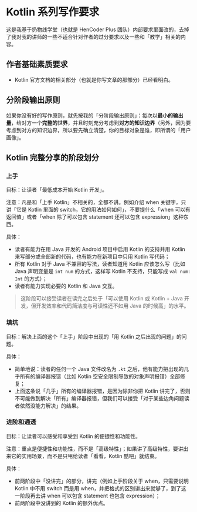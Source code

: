 # Kotlin 系列写作要求

这是我基于扔物线学堂（也就是 HenCoder Plus 团队）内部要求里面改的，去掉了我对我的讲师的一些不适合针对作者的过分要求以及一些和「教学」相关的内容。

## 作者基础素质要求

- Kotlin 官方文档的相关部分（也就是你写文章的那部分）已经看明白。

## 分阶段输出原则

如果你没有好的写作原则，就先按我的「分阶段输出原则」：每次以**最小的输出量**，给对方一个**完整的世界**，并且时刻充分考虑到**对方的知识边界**（另外，因为要考虑到对方的知识边界，所以要先确立清楚，你的目标对象是谁，即所谓的「用户画像」。

## Kotlin 完整分享的阶段划分

### 上手

目标：让读者「最低成本开始 Kotlin 开发」。

注意：凡是和「上手 Kotlin」不相关的，全都不讲。例如介绍 when 关键字，只讲「它是 Kotlin 里面的 switch，它的用法如何如何」，不要提什么「when 可以有返回值」或者「when 除了可以包含 statement 还可以包含 expression」这种东西。

具体：
- 读者有能力在用 Java 开发的 Android 项目中启用 Kotlin 的支持并用 Kotlin 来写部分或全部新的代码，也有能力在新项目中只用 Kotlin 写代码；
- 所有 Kotlin 对于 Java 不兼容的写法，读者知道用 Kotlin 应该怎么写（比如 Java 声明变量是 `int num` 的方式，这样写 Kotlin 不支持，只能写成 `val num: Int` 的方式）；
- 读者有能力实现必要的 Kotlin 和 Java 交互。

> 这阶段可以接受读者在读完之后处于「可以使用 Kotlin 或 Kotlin + Java 开发，但开发效率和代码简洁度与可读性还不如用 Java 的时候高」的水平。

### 填坑

目标：解决上面的这个「上手」阶段中出现的「用 Kotlin 之后出现的问题」的问题。

具体：
- 简单地说：读者的任何一个 Java 文件改名为 `.kt` 之后，他有能力把出现的几乎所有的编译器报错（比如 Kotlin 空安全限制导致的对象声明报错）全部修复；
- 上面这条说「几乎」所有的编译器报错，是因为除非你把 Kotlin 讲完了，否则不可能做到解决「所有」编译器报错，但我们可以接受「对于某些边角问题读者依然没能力解决」的结果。

### 进阶和通透

目标：让读者可以感受和享受到 Kotlin 的便捷性和功能性。

注意：重点是便捷性和功能性，而不是「高级特性」；如果讲了高级特性，要讲出来它的实用场景，而不是只甩给读者「看看，Kotlin 酷吧」就结束。

具体：
- 前两阶段中「没讲完」的部分，讲完（例如上手阶段关于 when，只需要说明 Kotlin 中不用 switch 而是用 when，并把格式的区别讲出来就够了，到了这一阶段再去讲 when 可以包含 statement 也包含 expression）；
- 前两阶段中没讲到的 Kotlin 的额外优点。
